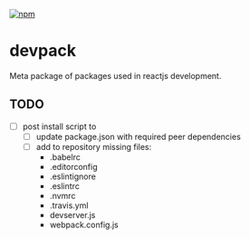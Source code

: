 [![npm](https://img.shields.io/npm/dt/react-devpack.svg)](https://www.npmjs.com/package/react-devpack)

# devpack
Meta package of packages used in reactjs development.

## TODO
* [ ] post install script to
	* [ ] update package.json with required peer dependencies
	* [ ] add to repository missing files:
		* .babelrc
		* .editorconfig
		* .eslintignore
		* .eslintrc
		* .nvmrc
		* .travis.yml
		* devserver.js
		* webpack.config.js
